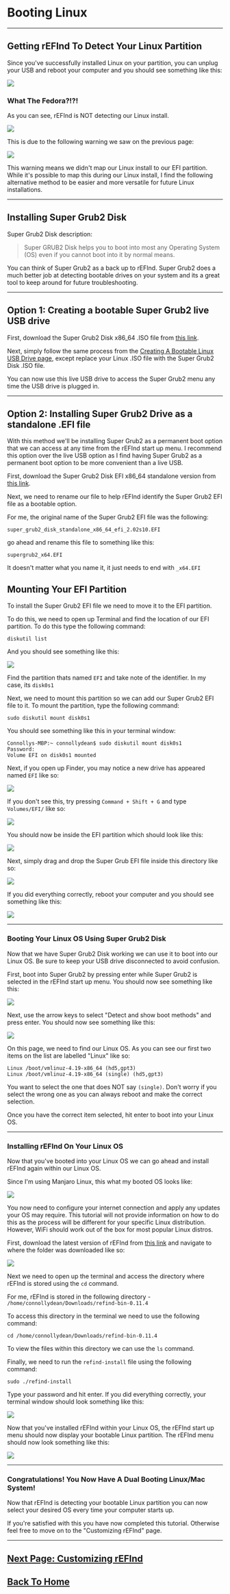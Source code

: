 # Booting Linux
***

## Getting rEFInd To Detect Your Linux Partition

Since you've successfully installed Linux on your partition, you can unplug your USB and reboot your computer and you should see something like this:

![](images/refindscreen.png)

### What The Fedora?!?!

As you can see, rEFInd is NOT detecting our Linux install.

![](https://media1.giphy.com/media/R2m2NzVxQ3pbG/giphy.gif?cid=3640f6095c0a53a8674a4d78518f23f6)

This is due to the following warning we saw on the previous page:

![](images/efierror.png)

This warning means we didn't map our Linux install to our EFI partition. While it's possible to map this during our Linux install, I find the following alternative method to be easier and more versatile for future Linux installations.

***

## Installing Super Grub2 Disk

Super Grub2 Disk description:

> Super GRUB2 Disk helps you to boot into most any Operating System (OS) even if you cannot boot into it by normal means.

You can think of Super Grub2 as a back up to rEFInd.  Super Grub2 does a much better job at detecting bootable drives on your system and its a great tool to keep around for future troubleshooting.
***
## Option 1: Creating a bootable Super Grub2 live USB drive

First, download the Super Grub2 Disk x86_64 .ISO file from [this link](https://sourceforge.net/projects/supergrub2/files/2.02s10/super_grub2_disk_2.02s10/super_grub2_disk_x86_64_efi_2.02s10.iso/download).

Next, simply follow the same process from the [Creating A Bootable Linux USB Drive page](linuxusb.md), except replace your Linux .ISO file with the Super Grub2 Disk .ISO file.

You can now use this live USB drive to access the Super Grub2 menu any time the USB drive is plugged in.
***
## Option 2: Installing Super Grub2 Drive as a standalone .EFI file

With this method we'll be installing Super Grub2 as a permanent boot option that we can access at any time from the rEFInd start up menu. I recommend this option over the live USB option as I find having Super Grub2 as a permanent boot option to be more convenient than a live USB.

First, download the Super Grub2 Disk EFI x86_64 standalone version from [this link](https://sourceforge.net/projects/supergrub2/files/2.02s10/super_grub2_disk_2.02s10/super_grub2_disk_standalone_x86_64_efi_2.02s10.EFI/download).

Next, we need to rename our file to help rEFInd identify the Super Grub2 EFI file as a bootable option.

For me, the original name of the Super Grub2 EFI file was the following:

`super_grub2_disk_standalone_x86_64_efi_2.02s10.EFI`

go ahead and rename this file to something like this:

`supergrub2_x64.EFI`

It doesn't matter what you name it, it just needs to end with `_x64.EFI`

## Mounting Your EFI Partition<a name="efi123"></a>

To install the Super Grub2 EFI file we need to move it to the EFI partition.

To do this, we need to open up Terminal and find the location of our EFI partition.  To do this type the following command:

`diskutil list`

And you should see something like this:

![](images/efipart.png)

Find the partition thats named `EFI` and take note of the identifier. In my case, its `disk0s1`

Next, we need to mount this partition so we can add our Super Grub2 EFI file to it. To mount the partition, type the following command:

`sudo diskutil mount disk0s1`

You should see something like this in your terminal window:
```
Connollys-MBP:~ connollydean$ sudo diskutil mount disk0s1   
Password:   
Volume EFI on disk0s1 mounted
```
Next, if you open up Finder, you may notice a new drive has appeared named `EFI` like so:

![](images/efifinder.png)

If you don't see this, try pressing `Command + Shift + G` and type `Volumes/EFI/` like so:

![](images/efifind.png)

You should now be inside the EFI partition which should look like this:

![](images/pregrub.png)

Next, simply drag and drop the Super Grub EFI file inside this directory like so:

![](images/aftergrub.png)

If you did everything correctly, reboot your computer and you should see something like this:

![](images/grubrefind.png)
***

### Booting Your Linux OS Using Super Grub2 Disk

Now that we have Super Grub2 Disk working we can use it to boot into our Linux OS. Be sure to keep your USB drive disconnected to avoid confusion.

First, boot into Super Grub2 by pressing enter while Super Grub2 is selected in the rEFInd start up menu. You should now see something like this:

![](images/supergrub1.png)

Next, use the arrow keys to select "Detect and show boot methods" and press enter. You should now see something like this:

![](images/supergrub2.png)

On this page, we need to find our Linux OS. As you can see our first two items on the list are labelled "Linux" like so:
```
Linux /boot/vmlinuz-4.19-x86_64 (hd5,gpt3)    
Linux /boot/vmlinuz-4.19-x86_64 (single) (hd5,gpt3)
```
You want to select the one that does NOT say `(single)`.  Don't worry if you select the wrong one as you can always reboot and make the correct selection.

Once you have the correct item selected, hit enter to boot into your Linux OS.
***
### Installing rEFInd On Your Linux OS

Now that you've booted into your Linux OS we can go ahead and install rEFInd again within our Linux OS.

Since I'm using Manjaro Linux, this what my booted OS looks like:

![](images/manjscsht.png)

You now need to configure your internet connection and apply any updates your OS may require.  This tutorial will not provide information on how to do this as the process will be different for your specific Linux distribution.  However, WiFi should work out of the box for most popular Linux distros.

First, download the latest version of rEFInd from [this link](https://sourceforge.net/projects/refind/) and navigate to where the folder was downloaded like so:

![](images/manjrefindDL.png)

Next we need to open up the terminal and access the directory where rEFInd is stored using the `cd` command.

For me, rEFInd is stored in the following directory - `/home/connollydean/Downloads/refind-bin-0.11.4`

To access this directory in the terminal we need to use the following command:

`cd /home/connollydean/Downloads/refind-bin-0.11.4`

To view the files within this directory we can use the `ls` command.

Finally, we need to run the `refind-install` file using the following command:

`sudo ./refind-install`

Type your password and hit enter.  If you did everything correctly, your terminal window should look something like this:

![](images/manjterminal.png)

Now that you've installed rEFInd within your Linux OS, the rEFInd start up menu should now display your bootable Linux partition. The rEFInd menu should now look something like this:

![](images/manjrefind.png)
***
### Congratulations! You Now Have A Dual Booting Linux/Mac System!

Now that rEFInd is detecting your bootable Linux partition you can now select your desired OS every time your computer starts up.

If you're satisfied with this you have now completed this tutorial. Otherwise feel free to move on to the "Customizing rEFInd" page.

***

## [Next Page: Customizing rEFInd](finaltouches.md)

## [Back To Home](https://github.com/connollydean/Markdwon-Tutorial/blob/master/README.md)

